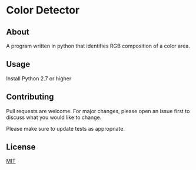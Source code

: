 # Color Detector

## About
A program written in python that identifies RGB composition of a color area.

## Usage
Install Python 2.7 or higher

## Contributing
Pull requests are welcome. For major changes, please open an issue first to discuss what you would like to change.

Please make sure to update tests as appropriate.

## License
[MIT](https://choosealicense.com/licenses/mit/)